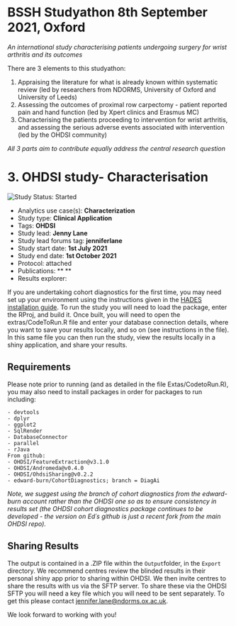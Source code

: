 # BSSH Studyathon 8th September 2021, Oxford
*An international study characterising patients undergoing surgery for wrist arthritis and its outcomes*

There are 3 elements to this studyathon:
1. Appraising the literature for what is already known within systematic review (led by researchers from NDORMS, University of Oxford and University of Leeds)
2. Assessing the outcomes of proximal row carpectomy - patient reported pain and hand function (led by Xpert clinics and Erasmus MC)
3. Characterising the patients proceeding to intervention for wrist arthritis, and assessing the serious adverse events associated with intervention (led by the OHDSI community)

*All 3 parts aim to contribute equally address the central research question*

# 3. OHDSI study- Characterisation
<img src="https://img.shields.io/badge/Study%20Status-Started-blue.svg" alt="Study Status: Started">

- Analytics use case(s): **Characterization**
- Study type: **Clinical Application**
- Tags: **OHDSI**
- Study lead: **Jenny Lane**
- Study lead forums tag: **jenniferlane** 
- Study start date: **1st July 2021**
- Study end date: **1st October 2021**
- Protocol: attached 
- Publications: ** **
- Results explorer: 

If you are undertaking cohort diagnostics for the first time, you may need set up your environment using the instructions given in the [HADES installation guide](https://ohdsi.github.io/Hades/rSetup.html). To run the study you will need to load the package, enter the RProj, and build it. Once built, you will need to open the extras/CodeToRun.R file and enter your database connection details, where you want to save your results locally, and so on (see instructions in the file). In this same file you can then run the study, view the results locally in a shiny application, and share your results.

## Requirements
Please note prior to running (and as detailed in the file Extas/CodetoRun.R), you may also need to install packages in order for packages to run including: 
```From CRAN:  
- devtools
- dplyr
- ggplot2
- SqlRender
- DatabaseConnector
- parallel
- rJava  
From github:  
- OHDSI/FeatureExtraction@v3.1.0
- OHDSI/Andromeda@v0.4.0
- OHDSI/OhdsiSharing@v0.2.2
- edward-burn/CohortDiagnostics; branch = DiagAi
``` 
*Note, we suggest using the branch of cohort diagnostics from the edward-burn account rather than the OHDSI one so as to ensure consistency in results set (the OHDSI cohort diagnostics package continues to be developed - the version on Ed´s github is just a recent fork from the main OHDSI repo).*   

## Sharing Results
The output is contained in a .ZIP file within the `Output`folder, in the `Export` directory.
We recommend centres review the blinded results in their personal shiny app prior to sharing within OHDSI. We then invite centres to share the results with us via the SFTP server. To share these via the OHDSI SFTP you will need a key file which you will need to be sent separately. To get this please contact jennifer.lane@ndorms.ox.ac.uk.

We look forward to working with you!


